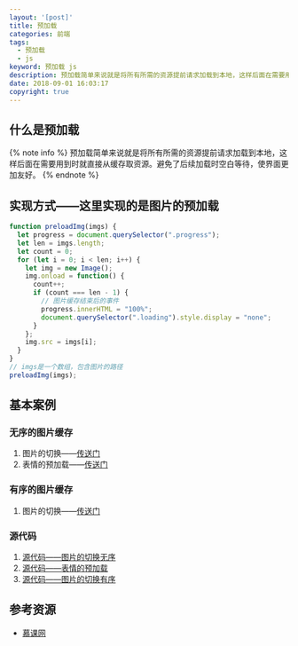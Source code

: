 ```yaml
---
layout: '[post]'
title: 预加载
categories: 前端
tags:
  - 预加载
  - js
keyword: 预加载 js
description: 预加载简单来说就是将所有所需的资源提前请求加载到本地，这样后面在需要用到时就直接从缓存取资源...
date: 2018-09-01 16:03:17
copyright: true
---
```



## 什么是预加载
{% note info %}
预加载简单来说就是将所有所需的资源提前请求加载到本地，这样后面在需要用到时就直接从缓存取资源。避免了后续加载时空白等待，使界面更加友好。
{% endnote %}
## 实现方式——这里实现的是图片的预加载

```js
function preloadImg(imgs) {
  let progress = document.querySelector(".progress");
  let len = imgs.length;
  let count = 0;
  for (let i = 0; i < len; i++) {
    let img = new Image();
    img.onload = function() {
      count++;
      if (count === len - 1) {
        // 图片缓存结束后的事件
        progress.innerHTML = "100%";
        document.querySelector(".loading").style.display = "none";
      }
    };
    img.src = imgs[i];
  }
}
// imgs是一个数组，包含图片的路径
preloadImg(imgs);
```
## 基本案例
### 无序的图片缓存
1. 图片的切换——[传送门](http://htmlpreview.github.io/?https://github.com/zjgyb/js-study/blob/master/study/preload.html)
2. 表情的预加载——[传送门](http://htmlpreview.github.io/?https://github.com/zjgyb/js-study/blob/master/study/preload_git.html)

### 有序的图片缓存
1. 图片的切换——[传送门](http://htmlpreview.github.io/?https://github.com/zjgyb/js-study/blob/master/study/preload_order.html)

### 源代码
1. [源代码——图片的切换无序](https://github.com/zjgyb/js-study/blob/master/study/preload.html 'github')
2. [源代码——表情的预加载](https://github.com/zjgyb/js-study/blob/master/study/preload_git.html 'github')
3. [源代码——图片的切换有序](https://github.com/zjgyb/js-study/blob/master/study/preload_order.html 'github')

## 参考资源
+ [慕课网](https://www.imooc.com/learn/502 '慕课网')